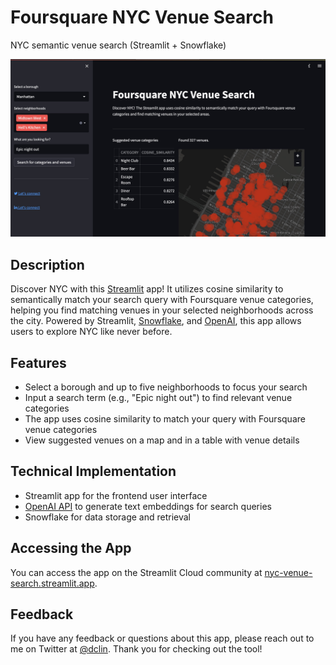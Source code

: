 # Foursquare NYC Venue Search
 NYC semantic venue search (Streamlit + Snowflake)

![App screenshot](screenshot.jpg)

## Description
Discover NYC with this [Streamlit](https://streamlit.io) app! It utilizes cosine similarity to semantically match your search query with Foursquare venue categories, helping you find matching venues in your selected neighborhoods across the city. Powered by Streamlit, [Snowflake](https://www.snowflake.com/en/), and [OpenAI](https://openai.com), this app allows users to explore NYC like never before.

## Features
* Select a borough and up to five neighborhoods to focus your search
* Input a search term (e.g., "Epic night out") to find relevant venue categories
* The app uses cosine similarity to match your query with Foursquare venue categories
* View suggested venues on a map and in a table with venue details

## Technical Implementation
* Streamlit app for the frontend user interface
* [OpenAI API](https://platform.openai.com/docs/guides/embeddings) to generate text embeddings for search queries
* Snowflake for data storage and retrieval

## Accessing the App
You can access the app on the Streamlit Cloud community at [nyc-venue-search.streamlit.app](http://nyc-venue-search.streamlit.app).

## Feedback
If you have any feedback or questions about this app, please reach out to me on Twitter at [@dclin](https://twitter.com/dclin).
Thank you for checking out the tool!